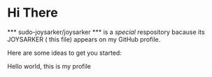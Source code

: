 # Hi There

*** sudo-joysarker/joysarker *** is a _special_ respository bacause its JOYSARKER ( this file) appears on my GitHub profile.


 Here are some ideas to get you started:

 
Hello world, this is my profile 

